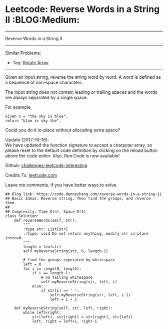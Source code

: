 # Leetcode: Reverse Words in a String II     :BLOG:Medium:


---

Reverse Words in a String II  

---

Similar Problems:  
-   Tag: [Rotate Array](https://code.dennyzhang.com/rotate-array)

---

Given an input string, reverse the string word by word. A word is defined as a sequence of non-space characters.  

The input string does not contain leading or trailing spaces and the words are always separated by a single space.  

For example,  

    Given s = "the sky is blue",
    return "blue is sky the".

Could you do it in-place without allocating extra space?  

Update (2017-10-16):  
We have updated the function signature to accept a character array, so please reset to the default code definition by clicking on the reload button above the code editor. Also, Run Code is now available!  

Github: [challenges-leetcode-interesting](https://github.com/DennyZhang/challenges-leetcode-interesting/tree/master/reverse-words-in-a-string-ii)  

Credits To: [leetcode.com](https://leetcode.com/problems/reverse-words-in-a-string-ii/description/)  

Leave me comments, if you have better ways to solve.  

    ## Blog link: https://code.dennyzhang.com/reverse-words-in-a-string-ii
    ## Basic Ideas: Reverse string. Then find the groups, and reverse them.
    ##
    ## Complexity: Time O(n), Space O(1)
    class Solution:
        def reverseWords(self, str):
            """
            :type str: List[str]
            :rtype: void Do not return anything, modify str in-place instead.
            """
            length = len(str)
            self.myReverseString(str, 0, length-1)
    
            # find the groups seperated by whitespace
            left = 0
            for i in range(0, length):
                if i == length-1:
                    # no tailing whitespace
                    self.myReverseString(str, left, i)
                else:
                    if str[i] == ' ':
                        self.myReverseString(str, left, i-1)
                        left = i + 1
    
        def myReverseString(self, str, left, right):
            while left<right:
                str[left], str[right] = str[right], str[left]
                left, right = left+1, right-1